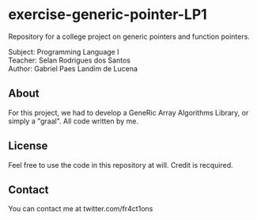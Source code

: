 # exercise-generic-pointer-LP1
Repository for a college project on generic pointers and function pointers.

Subject: Programming Language I  
Teacher: Selan Rodrigues dos Santos  
Author: Gabriel Paes Landim de Lucena

## About
For this project, we had to develop a GeneRic Array Algorithms Library, or simply a "graal".
All code written by me.

## License
Feel free to use the code in this repository at will. Credit is recquired.

## Contact
You can contact me at twitter.com/fr4ct1ons
